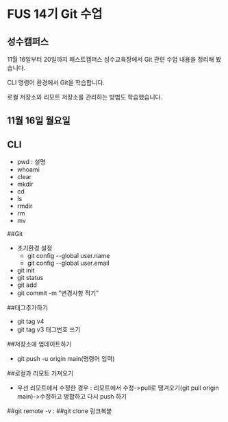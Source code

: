 # FUS 14기 Git 수업
## 성수캠퍼스
11월 16일부터 20일까지 패스트캠퍼스 성수교육장에서 Git 관련 수업 내용을 정리해 봤습니다.

CLI 명령어 환경에서 Git을 학습합니다.

로컬 저장소와 리모트 저장소를 관리하는 방법도 학습했습니다.

## 11월 16일 월요일

## CLI
- pwd : 설명
- whoami
- clear
- mkdir
- cd
- ls
- rmdir
- rm
- mv

##Git
- 초기환경 설정
  - git config --global user.name
  - git config --global user.email
- git init
- git status
- git add
- git commit -m "변경사항 적기"

##태그추가하기
- git tag v4
- git tag v3 태그번호 쓰기

##저장소에 업데이트하기
- git push -u origin main(명령어 입력)

##로컬과 리모트 가져오기
- 우선 리모트에서 수정한 경우 
    : 리모트에서 수정->pull로 땡겨오기(git pull origin main)->수정하고 병합하고 다시 push 하기

##git remote -v : 
##git clone 링크복붙

